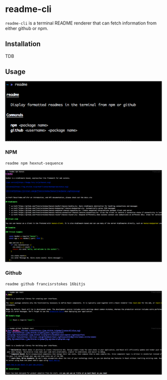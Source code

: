 # readme-cli

`readme-cli` is a terminal README renderer that can fetch information from either github or npm.

## Installation

TDB

## Usage

![Image of usage screen](img/usage.png)

### NPM

```bash
readme npm hexnut-sequence
```

![Image of example from npm](img/npm.png)

### Github

```bash
readme github francisrstokes 16bitjs
```

![Image of example from github](img/github.png)
